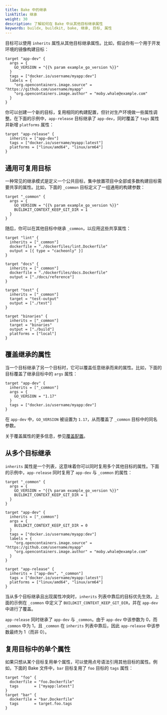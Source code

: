 ```yaml
---
title: Bake 中的继承
linkTitle: 继承
weight: 30
description: 了解如何在 Bake 中从其他目标继承属性
keywords: buildx, buildkit, bake, 继承, 目标, 属性
---
```


目标可以使用 `inherits` 属性从其他目标继承属性。比如，假设你有一个用于开发环境的镜像构建目标：

```hcl {title=docker-bake.hcl}
target "app-dev" {
  args = {
    GO_VERSION = "{{% param example_go_version %}}"
  }
  tags = ["docker.io/username/myapp:dev"]
  labels = {
    "org.opencontainers.image.source" = "https://github.com/username/myapp"
    "org.opencontainers.image.author" = "moby.whale@example.com"
  }
}
```

你可以创建一个新的目标，复用相同的构建配置，但针对生产环境做一些属性调整。在下面的示例中，`app-release` 目标继承了 `app-dev`，同时覆盖了 `tags` 属性并新增 `platforms` 属性：

```hcl {title=docker-bake.hcl}
target "app-release" {
  inherits = ["app-dev"]
  tags = ["docker.io/username/myapp:latest"]
  platforms = ["linux/amd64", "linux/arm64"]
}
```

## 通用可复用目标

一种常见的继承模式是定义一个公共目标，集中放置项目中全部或多数构建目标需要共享的属性。比如，下面的 `_common` 目标定义了一组通用的构建参数：

```hcl {title=docker-bake.hcl}
target "_common" {
  args = {
    GO_VERSION = "{{% param example_go_version %}}"
    BUILDKIT_CONTEXT_KEEP_GIT_DIR = 1
  }
}
```

随后，你可以在其他目标中继承 `_common`，以应用这些共享属性：

```hcl {title=docker-bake.hcl}
target "lint" {
  inherits = ["_common"]
  dockerfile = "./dockerfiles/lint.Dockerfile"
  output = [{ type = "cacheonly" }]
}

target "docs" {
  inherits = ["_common"]
  dockerfile = "./dockerfiles/docs.Dockerfile"
  output = ["./docs/reference"]
}

target "test" {
  inherits = ["_common"]
  target = "test-output"
  output = ["./test"]
}

target "binaries" {
  inherits = ["_common"]
  target = "binaries"
  output = ["./build"]
  platforms = ["local"]
}
```

## 覆盖继承的属性

当一个目标继承了另一个目标时，它可以覆盖任意继承而来的属性。比如，下面的目标覆盖了继承目标中的 `args` 属性：

```hcl {title=docker-bake.hcl}
target "app-dev" {
  inherits = ["_common"]
  args = {
    GO_VERSION = "1.17"
  }
  tags = ["docker.io/username/myapp:dev"]
}
```

在 `app-dev` 中，`GO_VERSION` 被设置为 `1.17`，从而覆盖了 `_common` 目标中的同名参数。

关于覆盖属性的更多信息，参见[覆盖配置](./overrides.md)。

## 从多个目标继承

`inherits` 属性是一个列表，这意味着你可以同时复用多个其他目标的属性。下面的示例中，`app-release` 同时复用了 `app-dev` 与 `_common` 的属性：

```hcl {title=docker-bake.hcl}
target "_common" {
  args = {
    GO_VERSION = "{{% param example_go_version %}}"
    BUILDKIT_CONTEXT_KEEP_GIT_DIR = 1
  }
}

target "app-dev" {
  inherits = ["_common"]
  args = {
    BUILDKIT_CONTEXT_KEEP_GIT_DIR = 0
  }
  tags = ["docker.io/username/myapp:dev"]
  labels = {
    "org.opencontainers.image.source" = "https://github.com/username/myapp"
    "org.opencontainers.image.author" = "moby.whale@example.com"
  }
}

target "app-release" {
  inherits = ["app-dev", "_common"]
  tags = ["docker.io/username/myapp:latest"]
  platforms = ["linux/amd64", "linux/arm64"]
}
```

当从多个目标继承且出现属性冲突时，`inherits` 列表中靠后的目标优先生效。上面的示例在 `_common` 中定义了 `BUILDKIT_CONTEXT_KEEP_GIT_DIR`，并在 `app-dev` 中进行了覆盖。

`app-release` 同时继承了 `app-dev` 与 `_common`。由于 `app-dev` 中该参数为 0，而 `_common` 中为 1，且 `_common` 在 `inherits` 列表中靠后，因此 `app-release` 中该参数最终为 1（而非 0）。

## 复用目标中的单个属性

如果只想从某个目标复用单个属性，可以使用点号语法引用其他目标的属性。例如，下面的 Bake 文件中，`bar` 目标复用了 `foo` 目标的 `tags` 属性：

```hcl {title=docker-bake.hcl}
target "foo" {
  dockerfile = "foo.Dockerfile"
  tags       = ["myapp:latest"]
}
target "bar" {
  dockerfile = "bar.Dockerfile"
  tags       = target.foo.tags
}
```
